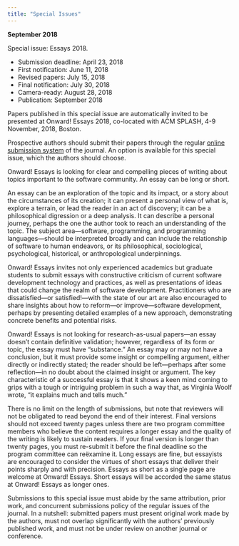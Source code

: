 ```yaml
---
title: "Special Issues"
---
```


**September 2018**

Special issue: Essays 2018. 
* Submission deadline: April 23, 2018
* First notification: June 11, 2018
* Revised papers: July 15, 2018
* Final notification: July 30, 2018
* Camera-ready: August 28, 2018
* Publication: September 2018

Papers published in this special issue are automatically invited to be presented at Onward! Essays 2018, co-located with ACM SPLASH, 4-9 November, 2018, Boston.

Prospective authors should submit their papers through the regular [online submission system][submit] of the journal. An option is available for this special issue, which the authors should choose.

Onward! Essays is looking for clear and compelling pieces of writing about topics important to the software community. An essay can be long or short.

An essay can be an exploration of the topic and its impact, or a story about the circumstances of its creation; it can present a personal view of what is, explore a terrain, or lead the reader in an act of discovery; it can be a philosophical digression or a deep analysis. It can describe a personal journey, perhaps the one the author took to reach an understanding of the topic. The subject area—software, programming, and programming languages—should be interpreted broadly and can include the relationship of software to human endeavors, or its philosophical, sociological, psychological, historical, or anthropological underpinnings.

Onward! Essays invites not only experienced academics but graduate students to submit essays with constructive criticism of current software development technology and practices, as well as presentations of ideas that could change the realm of software development. Practitioners who are dissatisfied—or satisfied!—with the state of our art are also encouraged to share insights about how to reform—or improve—software development, perhaps by presenting detailed examples of a new approach, demonstrating concrete benefits and potential risks.

Onward! Essays is not looking for research-as-usual papers—an essay doesn’t contain definitive validation; however, regardless of its form or topic, the essay must have “substance.” An essay may or may not have a conclusion, but it must provide some insight or compelling argument, either directly or indirectly stated; the reader should be left—perhaps after some reflection—in no doubt about the claimed insight or argument. The key characteristic of a successful essay is that it shows a keen mind coming to grips with a tough or intriguing problem in such a way that, as Virginia Woolf wrote, “it explains much and tells much.”

There is no limit on the length of submissions, but note that reviewers will not be obligated to read beyond the end of their interest. Final versions should not exceed twenty pages unless there are two program committee members who believe the content requires a longer essay and the quality of the writing is likely to sustain readers. If your final version is longer than twenty pages, you must re-submit it before the final deadline so the program committee can reëxamine it. Long essays are fine, but essayists are encouraged to consider the virtues of short essays that deliver their points sharply and with precision. Essays as short as a single page are welcome at Onward! Essays. Short essays will be accorded the same status at Onward! Essays as longer ones.

Submissions to this special issue must abide by the same attribution, prior work, and concurrent submissions policy of the regular issues of the journal. In a nutshell: submitted papers must present original work made by the authors, must not overlap significantly with the authors’ previously published work, and must not be under review on another journal or conference.

[submit]: https://easychair.org/conferences/?conf=programming2019
